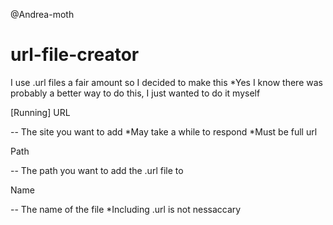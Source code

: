 @Andrea-moth
# url-file-creator

I use .url files a fair amount so I decided to make this 
*Yes I know there was probably a better way to do this, I just wanted to do it myself

[Running]
URL 

-- The site you want to add
*May take a while to respond 
*Must be full url 

Path

-- The path you want to add the .url file to 

Name

-- The name of the file 
*Including .url is not nessaccary
